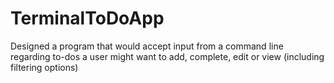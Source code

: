 # TerminalToDoApp
Designed a program that would accept input from a command line regarding to-dos a user might want to add, complete, edit or view (including filtering options)
